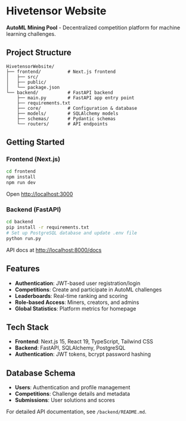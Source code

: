 # Hivetensor Website

**AutoML Mining Pool** - Decentralized competition platform for machine learning challenges.

## Project Structure

```
HivetensorWebsite/
├── frontend/          # Next.js frontend
│   ├── src/
│   ├── public/
│   └── package.json
└── backend/           # FastAPI backend
    ├── main.py        # FastAPI app entry point
    ├── requirements.txt
    ├── core/          # Configuration & database
    ├── models/        # SQLAlchemy models
    ├── schemas/       # Pydantic schemas
    └── routers/       # API endpoints
```

## Getting Started

### Frontend (Next.js)
```bash
cd frontend
npm install
npm run dev
```
Open [http://localhost:3000](http://localhost:3000)

### Backend (FastAPI)
```bash
cd backend
pip install -r requirements.txt
# Set up PostgreSQL database and update .env file
python run.py
```
API docs at [http://localhost:8000/docs](http://localhost:8000/docs)

## Features

- **Authentication**: JWT-based user registration/login
- **Competitions**: Create and participate in AutoML challenges
- **Leaderboards**: Real-time ranking and scoring
- **Role-based Access**: Miners, creators, and admins
- **Global Statistics**: Platform metrics for homepage

## Tech Stack

- **Frontend**: Next.js 15, React 19, TypeScript, Tailwind CSS
- **Backend**: FastAPI, SQLAlchemy, PostgreSQL
- **Authentication**: JWT tokens, bcrypt password hashing

## Database Schema

- **Users**: Authentication and profile management
- **Competitions**: Challenge details and metadata  
- **Submissions**: User solutions and scores

For detailed API documentation, see `/backend/README.md`. 